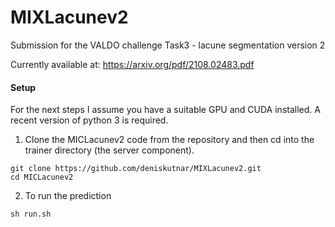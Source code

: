 # MIXLacunev2
Submission for the VALDO challenge Task3 - lacune segmentation version 2

Currently available at: https://arxiv.org/pdf/2108.02483.pdf


#### Setup 

For the next steps I assume you have a suitable GPU and CUDA installed. A recent version of python 3 is required.

1. Clone the MICLacunev2 code from the repository and then cd into the trainer directory (the server component).
```
git clone https://github.com/deniskutnar/MIXLacunev2.git
cd MICLacunev2
```

2. To run the prediction
```
sh run.sh
```
